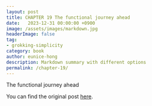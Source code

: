 ```yaml
---
layout: post
title: CHAPTER 19 The functional journey ahead
date:   2023-12-31 00:00:00 +0900
image: /assets/images/markdown.jpg
headerImage: false
tag:
- grokking-simplicity
category: book
author: eunice-hong
description: Markdown summary with different options
permalink: /chapter-19/
---
```


The functional journey ahead

You can find the original post [here](https://livebook.manning.com/book/grokking-simplicity/chapter-19/).
